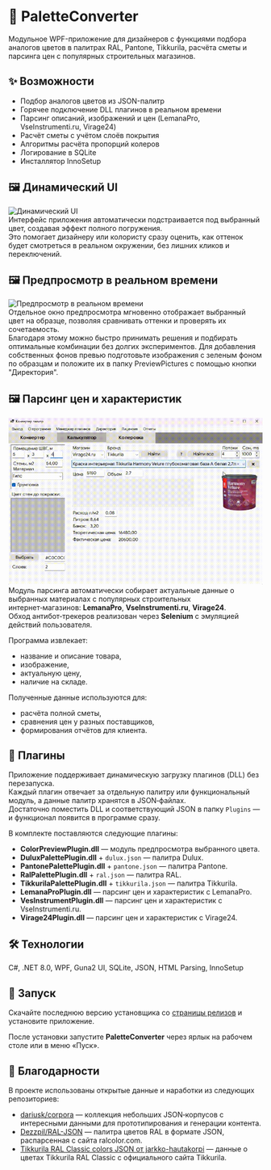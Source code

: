 # 🎨 PaletteConverter

Модульное WPF-приложение для дизайнеров с функциями подбора аналогов цветов в палитрах RAL, Pantone, Tikkurila, расчёта сметы и парсинга цен с популярных строительных магазинов.

## ✨ Возможности
- Подбор аналогов цветов из JSON-палитр
- Горячее подключение DLL плагинов в реальном времени
- Парсинг описаний, изображений и цен (LemanaPro, VseInstrumenti.ru, Virage24)
- Расчёт сметы с учётом слоёв покрытия
- Алгоритмы расчёта пропорций колеров
- Логирование в SQLite
- Инсталлятор InnoSetup

## 🖼 Динамический UI
![Динамический UI](https://github.com/gozoniy/PaletteConverter/blob/0aef215d418b6409d95bda9e82ab4769ab3d4261/docs/UI.gif)  
Интерфейс приложения автоматически подстраивается под выбранный цвет, создавая эффект полного погружения.  
Это помогает дизайнеру или колористу сразу оценить, как оттенок будет смотреться в реальном окружении, без лишних кликов и переключений.

## 🖼 Предпросмотр в реальном времени
![Предпросмотр в реальном времени](https://github.com/gozoniy/PaletteConverter/blob/eec0a609f83601975f0f7f6e407a3d64d2535314/docs/Preview.gif)  
Отдельное окно предпросмотра мгновенно отображает выбранный цвет на образце, позволяя сравнивать оттенки и проверять их сочетаемость.  
Благодаря этому можно быстро принимать решения и подбирать оптимальные комбинации без долгих экспериментов.
Для добавления собственных фонов превью подготовьте изображения с зеленым фоном по образцам и положите их в папку PreviewPictures с помощью кнопки "Директория".

## 🖼 Парсинг цен и характеристик
![Парсинг цен](https://github.com/gozoniy/PaletteConverter/blob/70b1a5376ac828f7fcdf7ae5e97369a15dcdb457/docs/Parsing.gif)  
Модуль парсинга автоматически собирает актуальные данные о выбранных материалах с популярных строительных интернет‑магазинов: **LemanaPro**, **VseInstrumenti.ru**, **Virage24**.  
Обход антибот‑трекеров реализован через **Selenium** с эмуляцией действий пользователя.  

Программа извлекает:
- название и описание товара,
- изображение,
- актуальную цену,
- наличие на складе.

Полученные данные используются для:
- расчёта полной сметы,
- сравнения цен у разных поставщиков,
- формирования отчётов для клиента.

## 🔌 Плагины

Приложение поддерживает динамическую загрузку плагинов (DLL) без перезапуска.  
Каждый плагин отвечает за отдельную палитру или функциональный модуль, а данные палитр хранятся в JSON‑файлах.  
Достаточно поместить DLL и соответствующий JSON в папку `Plugins` — и функционал появится в программе сразу.

В комплекте поставляются следующие плагины:

- **ColorPreviewPlugin.dll** — модуль предпросмотра выбранного цвета.
- **DuluxPalettePlugin.dll** + `dulux.json` — палитра Dulux.
- **PantonePalettePlugin.dll** + `pantone.json` — палитра Pantone.
- **RalPalettePlugin.dll** + `ral.json` — палитра RAL.
- **TikkurilaPalettePlugin.dll** + `tikkurila.json` — палитра Tikkurila.
- **LemanaProPlugin.dll** — парсинг цен и характеристик с LemanaPro.
- **VesInstrumentPlugin.dll** — парсинг цен и характеристик с VseInstrumenti.ru.
- **Virage24Plugin.dll** — парсинг цен и характеристик с Virage24.

## 🛠 Технологии
C#, .NET 8.0, WPF, Guna2 UI, SQLite, JSON, HTML Parsing, InnoSetup

## 🚀 Запуск

Скачайте последнюю версию установщика со [страницы релизов](https://github.com/gozoniy/PaletteConverter/releases) и установите приложение.

После установки запустите **PaletteConverter** через ярлык на рабочем столе или в меню «Пуск».

## 🙏 Благодарности

В проекте использованы открытые данные и наработки из следующих репозиториев:

- [dariusk/corpora](https://github.com/dariusk/corpora/tree/master) — коллекция небольших JSON‑корпусов с интересными данными для прототипирования и генерации контента.
- [Dezzpil/RAL-JSON](https://github.com/Dezzpil/RAL-JSON) — палитра цветов RAL в формате JSON, распарсенная с сайта ralcolor.com.
- [Tikkurila RAL Classic colors JSON от jarkko-hautakorpi](https://gist.github.com/jarkko-hautakorpi/eec31c3ad42caaa390272ba7cf390ee4) — данные о цветах Tikkurila RAL Classic с официального сайта Tikkurila.
